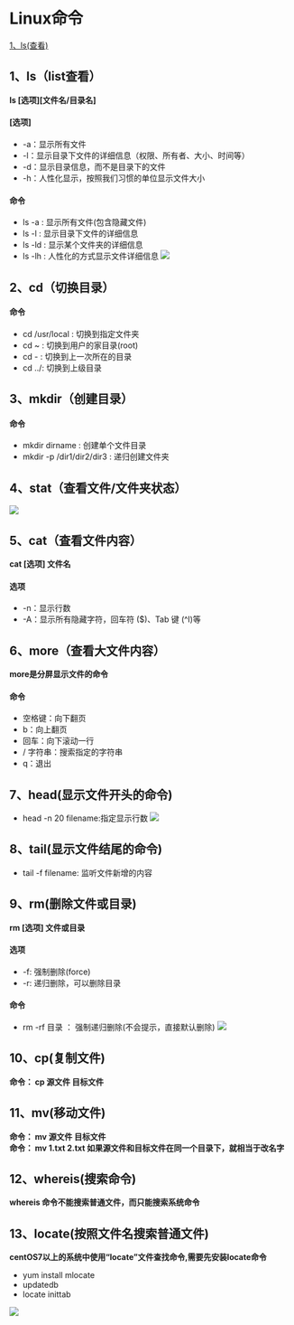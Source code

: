 # Linux命令
<a href="#jump" target="_self">1、ls(查看)</a>


## <span id = "jump">1、ls（list查看）</span>
**ls [选项][文件名/目录名]**
#### [选项]
* -a：显示所有文件
* -l：显示目录下文件的详细信息（权限、所有者、大小、时间等）
* -d：显示目录信息，而不是目录下的文件
* -h：人性化显示，按照我们习惯的单位显示文件大小
#### 命令
* ls -a : 显示所有文件(包含隐藏文件)
* ls -l : 显示目录下文件的详细信息
* ls -ld : 显示某个文件夹的详细信息
* ls -lh : 人性化的方式显示文件详细信息
![](https://github.com/daacheng/PythonBasic/blob/master/pic/linux/linuxcmd_ls.png)
## 2、cd（切换目录）
#### 命令
* cd /usr/local : 切换到指定文件夹
* cd ~ : 切换到用户的家目录(root)
* cd - : 切换到上一次所在的目录
* cd ../: 切换到上级目录
## 3、mkdir（创建目录）
#### 命令
* mkdir dirname : 创建单个文件目录
* mkdir -p /dir1/dir2/dir3 : 递归创建文件夹
## 4、stat（查看文件/文件夹状态）
![](https://github.com/daacheng/PythonBasic/blob/master/pic/linux/linuxcmd_stat.png)
## 5、cat（査看文件内容） 
**cat [选项] 文件名**
#### 选项
* -n：显示行数
* -A：显示所有隐藏字符，回车符 ($)、Tab 键 (^I)等 
## 6、more（查看大文件内容）
**more是分屏显示文件的命令**
#### 命令
* 空格键：向下翻页
* b：向上翻页
* 回车：向下滚动一行
* / 字符串：搜索指定的字符串
* q：退出 
## 7、head(显示文件开头的命令)
* head -n 20 filename:指定显示行数
![](https://github.com/daacheng/PythonBasic/blob/master/pic/linux/linuxcmd_head.png)
## 8、tail(显示文件结尾的命令)
* tail -f filename: 监听文件新增的内容
## 9、rm(删除文件或目录)
**rm [选项] 文件或目录**
#### 选项
* -f: 强制删除(force)
* -r: 递归删除，可以删除目录
#### 命令
* rm -rf 目录 ： 强制递归删除(不会提示，直接默认删除)
![](https://github.com/daacheng/PythonBasic/blob/master/pic/linux/linuxcmd_rm.png)
## 10、cp(复制文件)
**命令： cp 源文件 目标文件**
## 11、mv(移动文件)
**命令： mv 源文件 目标文件**<br>
**命令： mv 1.txt 2.txt 如果源文件和目标文件在同一个目录下，就相当于改名字**
## 12、whereis(搜索命令)
**whereis 命令不能搜索普通文件，而只能搜索系统命令**
## 13、locate(按照文件名搜索普通文件)
**centOS7以上的系统中使用“locate”文件查找命令,需要先安装locate命令**
* yum install mlocate
* updatedb
* locate inittab

![](https://github.com/daacheng/PythonBasic/blob/master/pic/linux/linuxcmd_locate.png)

